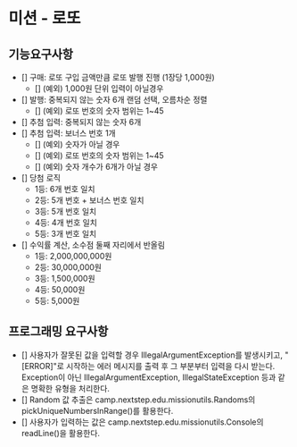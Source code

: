 # 미션 - 로또

## 기능요구사항
- [] 구매: 로또 구입 금액만큼 로또 발행 진행 (1장당 1,000원)
    - [] (예외) 1,000원 단위 입력이 아닐경우
- [] 발행: 중복되지 않는 숫자 6개 랜덤 선택, 오름차순 정렬
    - [] (예외) 로또 번호의 숫자 범위는 1~45
- [] 추첨 입력: 중복되지 않는 숫자 6개
- [] 추첨 입력: 보너스 번호 1개
    - [] (예외) 숫자가 아닐 경우
    - [] (예외) 로또 번호의 숫자 범위는 1~45
    - [] (예외) 숫자 개수가 6개가 아닐 경우
- [] 당첨 로직
    - 1등: 6개 번호 일치
    - 2등: 5개 번호 + 보너스 번호 일치
    - 3등: 5개 번호 일치
    - 4등: 4개 번호 일치
    - 5등: 3개 번호 일치
- [] 수익률 계산, 소수점 둘째 자리에서 반올림
    - 1등: 2,000,000,000원
    - 2등: 30,000,000원
    - 3등: 1,500,000원
    - 4등: 50,000원
    - 5등: 5,000원

## 프로그래밍 요구사항
- [] 사용자가 잘못된 값을 입력할 경우 IllegalArgumentException를 발생시키고, "[ERROR]"로 시작하는 에러 메시지를 출력 후 그 부분부터 입력을 다시 받는다.
  Exception이 아닌 IllegalArgumentException, IllegalStateException 등과 같은 명확한 유형을 처리한다.
- [] Random 값 추출은 camp.nextstep.edu.missionutils.Randoms의 pickUniqueNumbersInRange()를 활용한다.
- [] 사용자가 입력하는 값은 camp.nextstep.edu.missionutils.Console의 readLine()을 활용한다.